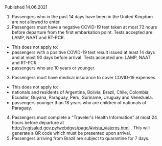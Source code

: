 Published 14.06.2021
1. Passengers who in the past 14 days have been in the United Kingdom are not allowed to enter.
2. Passengers must have a negative COVID-19 test taken at most 72 hours before departure from the first embarkation point. Tests accepted are: LAMP, NAAT and RT-PCR.
- This does not apply to:
- passengers with a positive COVID-19 test result issued at least 14 days and at most 90 days before arrival. Tests accepted are: LAMP, NAAT and RT-PCR.
- passengers who are 10 years or younger.
3. Passengers must have medical insurance to cover COVID-19 expenses.
- This does not apply to:
- nationals and residents of Argentina, Bolivia, Brazil, Chile, Colombia, Ecuador, Guyana, Paraguay, Peru, Suriname, Uruguay and Venezuela.
- passengers younger than 18 years who are children of nationals of Paraguay.
4. Passengers must complete a "Traveler's Health Information" at most 24 hours before departure at <a href="http://vigisalud.gov.py/webdgvs/page/#vista_viajeros.html">http://vigisalud.gov.py/webdgvs/page/#vista_viajeros.html</a> . This will generate a QR code which must be presented upon arrival.
5. Passengers arriving from Brazil are subject to quarantine for 7 days.

